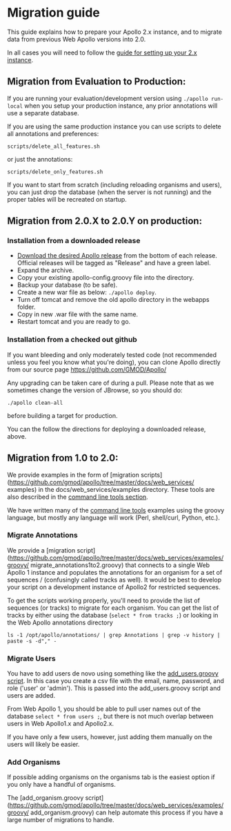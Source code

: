# Migration guide

This guide explains how to prepare your Apollo 2.x instance, and to migrate data from previous Web Apollo versions
into 2.0.

In all cases you will need to follow the [guide for setting up your 2.x instance](Apollo2Build.md).


## Migration from Evaluation to Production:

If you are running your evaluation/development version using `./apollo run-local` when you setup your production
instance, any prior annotations will use a separate database.  

If you are using the same production instance you can use scripts to delete all annotations and preferences:

`scripts/delete_all_features.sh`

or just the annotations:

`scripts/delete_only_features.sh`

If you want to start from scratch (including reloading organisms and users), you can just drop the database (when the
server is not running) and the proper tables will be recreated on startup.

## Migration from 2.0.X to 2.0.Y on production:

### Installation from a downloaded release

- [Download the desired Apollo release](https://github.com/GMOD/Apollo/releases/) from the bottom of each release.   Official releases will be tagged as "Release" and have a green label.
- Expand the archive. 
- Copy your existing apollo-config.groovy file into the directory. 
- Backup your database (to be safe).
- Create a new war file as below: ```./apollo deploy```.
- Turn off tomcat and remove the old apollo directory in the webapps folder.
- Copy in new .war file with the same name.
- Restart tomcat and you are ready to go.

### Installation from a checked out github

If you want bleeding and only moderately tested code (not recommended unless you feel you know what you're doing), you can clone Apollo directly from our source page https://github.com/GMOD/Apollo/

Any upgrading can be taken care of during a pull.  Please note that as we sometimes change the version of JBrowse, so you should do:

```./apollo clean-all```

before building a target for production.

You can the follow the directions for deploying a downloaded release, above.


## Migration from 1.0 to 2.0:

We provide examples in the form of [migration scripts](https://github.com/gmod/apollo/tree/master/docs/web_services/
examples) in the docs/web_services/examples directory. These tools are also described in the [command line tools 
section](Command_line.md).

We have written many of the [command line tools](Command_line.md) examples using the groovy language, but mostly any
language will work (Perl, shell/curl, Python, etc.).


### Migrate Annotations

We provide a [migration script](https://github.com/gmod/apollo/tree/master/docs/web_services/examples/groovy/
migrate_annotations1to2.groovy) that connects to a single Web Apollo 1 instance and populates the annotations for an
organism for a set of sequences / (confusingly called tracks as well).  It would be best to develop your script on a
development instance of Apollo2 for restricted sequences.

To get the scripts working properly, you'll need to provide the list of sequences (or tracks) to migrate for each
organism.  You can get the list of tracks by either using the database (`select * from tracks ;`) or looking in the Web
Apollo annotations directory

``` 
ls -1 /opt/apollo/annotations/ | grep Annotations | grep -v history | paste -s -d"," -
```



### Migrate Users

You have to add users de novo using something like the [add_users.groovy
script](https://github.com/gmod/apollo/tree/master/docs/web_services/examples/groovy/add_users.groovy). In this case you
create a csv file with the email, name, password, and role ('user' or 'admin'). This is passed into the add_users.groovy
script and users are added.  

From Web Apollo 1, you should be able to pull user names out of the database `select * from users ;`, but there is not
much overlap between users in Web Apollo1.x and Apollo2.x.

If you have only a few users, however, just adding them manually on the users will likely be easier. 

### Add Organisms

If possible adding organisms on the organisms tab is the easiest option if you only have a handful of organisms.  

The [add_organism.groovy script](https://github.com/gmod/apollo/tree/master/docs/web_services/examples/groovy/
add_organism.groovy) can help automate this process if you have a large number of migrations to handle.


